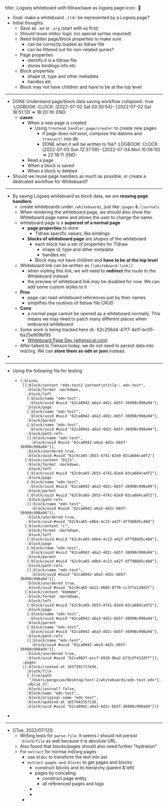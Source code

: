 title:: Logseq whiteboard with tldraw/save as logseq page
icon:: 🤨

- Goal: make a whiteboard `.tldr` be represented by a Logseq page?
- Initial thoughts
	- Save as `.md` or `.org` (start with `md` first)
	- Should reuse mldoc logic (no special syntax required)
	- Need hidden page/block properties to make sure
		- can be correctly loaded as tldraw file
		- can be filtered out for non-related quries?
	- Page properties
		- identify it is a tldraw file
		- stores bindings info etc
	- Block properties
		- shape id, type and other metadata
		- handles etc
	- Block may not have children and have to be at the top level
- ---
- DONE Understand page/block data saving workflow
  collapsed:: true
  :LOGBOOK:
  CLOCK: [2022-07-02 Sat 00:30:54]--[2022-07-02 Sat 18:51:13] =>  18:20:19
  :END:
	- **cases**
		- When a new page is created
			- Using `frontend.handler.page/create!` to create new pages
				- if page does not exist, compose the datoms and `transact!` into db
				- DONE when it will be written to file?
				  :LOGBOOK:
				  CLOCK: [2022-07-03 Sun 12:37:59]--[2022-07-04 Mon 10:56:10] =>  22:18:11
				  :END:
		- Read a page
		- When a block is saved
		- When a block is deleted
- Should we reuse page handlers as much as possible, or create a dedicated workflow for Whiteboard?
- ---
- By saving Logseq whiteboard as block data, we are **reusing page handlers**
	- create whiteboards under `/whiteboards`, just like `/pages` & `/journals`
	- When rendering the whiteboard page, we should also show the Whiteboard page name and allows the user to change the name.
	- whiteboard page is a **superset of a normal page**
		- **page properties** to store
			- Tldraw specific values, like bindings
		- **blocks of whiteboard page** are _shapes_ of the whiteboard
			- each block has a set of  properties for Tldraw
				- shape id, type and other metadata
				- handles etc
			- Block may not have children and **have to be at the top level**
	- Whiteboard link can be written as `[[whiteboard-link]]`
		- when visiting this link, we will need to **redirect** the route to the Whiteboard instead
		- the preview of whiteboard link may be disabled for now. We can add some custom styles to it
	- **Pros**
		- page can read whiteboard references just by their names
		- simplifies the routines of tldraw file CRUD
	- **Cons**
		- a normal page cannot be opened as a whiteboard normally. This means we may need to patch many different places when embraced whiteboard
	- Some work is being tracked here
	  id:: 62c256d4-47f7-4a11-bc05-6a25e909bf95
		- [Whiteboard Page Dev (whimsical.com)](https://whimsical.com/whiteboard-page-dev-9sdt5j7MabK6DVrxgTZw25)
	- After talked to Tienson today, we do not need to persist data into md/org. We can **store them as edn or json** instead.
-
- ---
- Using the following file for testing
	- ```edn
	  {:blocks
	   [{:block/content "edn-test2 content\ntitle:: edn-test",
	     :block/format :markdown,
	     :block/left
	     {:block/name "edn-test",
	      :block/uuid #uuid "62ca8942-a6a3-4d2c-bb5f-36998c998a94"},
	     :block/page
	     {:block/name "edn-test",
	      :block/uuid #uuid "62ca8942-a6a3-4d2c-bb5f-36998c998a94"},
	     :block/parent
	     {:block/name "edn-test",
	      :block/uuid #uuid "62ca8942-a6a3-4d2c-bb5f-36998c998a94"},
	     :block/path-refs
	     [{:block/name "edn-test",
	       :block/uuid #uuid "62ca8942-a6a3-4d2c-bb5f-36998c998a94"}],
	     :block/unordered true,
	     :block/uuid #uuid "62c9ca65-2653-4741-82e9-83ca684cadf2"}
	    {:block/content "b123",
	     :block/format :markdown,
	     :block/left
	     {:block/uuid #uuid "62c9ca65-2653-4741-82e9-83ca684cadf2"},
	     :block/page
	     {:block/name "edn-test",
	      :block/uuid #uuid "62ca8942-a6a3-4d2c-bb5f-36998c998a94"},
	     :block/parent
	     {:block/uuid #uuid "62c9ca65-2653-4741-82e9-83ca684cadf2"},
	     :block/path-refs
	     [{:block/name "edn-test",
	       :block/uuid #uuid "62ca8942-a6a3-4d2c-bb5f-36998c998a94"}],
	     :block/unordered true,
	     :block/uuid #uuid "62c9ca65-e0b4-4c23-a42f-dff988d5c48d"}
	    {:block/content "c",
	     :block/format :markdown,
	     :block/left
	     {:block/uuid #uuid "62c9ca65-e0b4-4c23-a42f-dff988d5c48d"},
	     :block/page
	     {:block/name "edn-test",
	      :block/uuid #uuid "62ca8942-a6a3-4d2c-bb5f-36998c998a94"},
	     :block/parent
	     {:block/uuid #uuid "62c9ca65-e0b4-4c23-a42f-dff988d5c48d"},
	     :block/path-refs
	     [{:block/name "edn-test",
	       :block/uuid #uuid "62ca8942-a6a3-4d2c-bb5f-36998c998a94"}],
	     :block/unordered true,
	     :block/uuid #uuid "62c9ca65-ab12-4665-87f0-cc3ffa120d3f"}
	    {:block/content "kkmmmm",
	     :block/format :markdown,
	     :block/left
	     {:block/uuid #uuid "62c9ca65-2653-4741-82e9-83ca684cadf2"},
	     :block/page
	     {:block/name "edn-test",
	      :block/uuid #uuid "62ca8942-a6a3-4d2c-bb5f-36998c998a94"},
	     :block/parent
	     {:block/name "edn-test",
	      :block/uuid #uuid "62ca8942-a6a3-4d2c-bb5f-36998c998a94"},
	     :block/path-refs
	     [{:block/name "edn-test",
	       :block/uuid #uuid "62ca8942-a6a3-4d2c-bb5f-36998c998a94"}],
	     :block/unordered true,
	     :block/uuid #uuid "62ca902f-eccf-4910-9ba2-b73cdf412dff"}],
	   :pages
	   ({:block/created-at 1657391717436,
	     :block/file
	     {:file/path
	      "/Users/pengxiao/Desktop/test-2/whiteboards/edn-test.edn"},
	     :db/id 27,
	     :block/journal? false,
	     :block/name "edn-test",
	     :block/original-name "edn-test",
	     :block/updated-at 1657442357216,
	     :block/uuid #uuid "62ca8942-a6a3-4d2c-bb5f-36998c998a94"})}
	  
	  ```
-
- ---
- [[Tue, 2022/07/12]]
	- Writing tests for `parse-file`. It seems I should not persist `:block/file` as well because it is absolute URL.
	- Also found that blocks/pages should also need further "hydration"
	- For `extract` for normal md/org pages
		- use `mldoc` to transform the text into ast
		- `extract-pages-and-blocks` to get pages and blocks
			- construct blocks and its hierarchy (parent & left)
			- pages by concating
				- construct page entity
				- all referenced pages and tags
			-
			-
		-